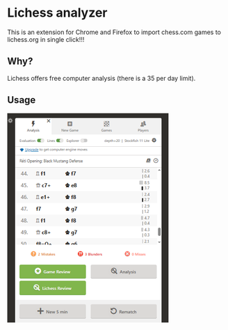 # Lichess analyzer

This is an extension for Chrome and Firefox to import chess.com games to lichess.org in single click!!!

## Why?

Lichess offers free computer analysis (there is a 35 per day limit).

## Usage

<img src="how-to-use.PNG" alt="lichess-analysis-extension" />

